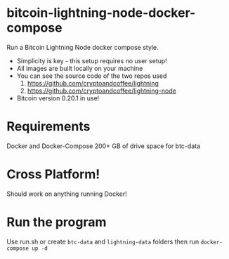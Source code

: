 # bitcoin-lightning-node-docker-compose
Run a Bitcoin Lightning Node docker compose style.  

- Simplicity is key - this setup requires no user setup!
- All images are built locally on your machine 
- You can see the source code of the two repos used 
  1. https://github.com/cryptoandcoffee/lightning
  2. https://github.com/cryptoandcoffee/lightning-node
- Bitcoin version 0.20.1 in use!

# Requirements
Docker and Docker-Compose
200+ GB of drive space for btc-data

# Cross Platform! 
Should work on anything running Docker!

# Run the program
Use run.sh or create ```btc-data``` and ```lightning-data``` folders then run ```docker-compose up -d```
